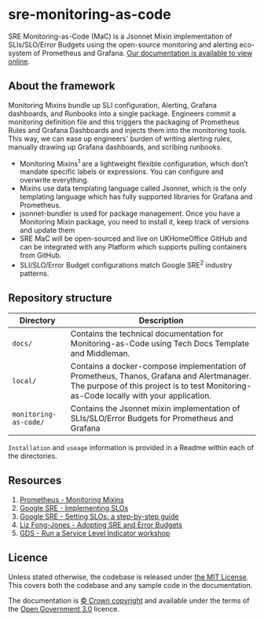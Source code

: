 # sre-monitoring-as-code 

SRE Monitoring-as-Code (MaC) is a Jsonnet Mixin implementation of SLIs/SLO/Error Budgets using the open-source monitoring and alerting eco-system of Prometheus and Grafana. [Our documentation is available to view online](https://ho-cto.github.io/sre-monitoring-as-code/).

## About the framework

Monitoring Mixins bundle up SLI configuration, Alerting, Grafana dashboards, and Runbooks into a single package. Engineers commit a monitoring definition file and this triggers the packaging of Prometheus Rules and Grafana Dashboards and injects them into the monitoring tools. This way, we can ease up engineers' burden of writing alerting rules, manually drawing up Grafana dashboards, and scribing runbooks.

- Monitoring Mixins<sup>1</sup> are a lightweight flexible configuration, which don’t mandate specific labels or expressions. You can configure and overwrite everything.
- Mixins use data templating language called Jsonnet, which is the only templating language which has fully supported libraries for Grafana and Prometheus.
- jsonnet-bundler is used for package management. Once you have a Monitoring Mixin package, you need to install it, keep track of versions and update them
- SRE MaC will be open-sourced and live on UKHomeOffice GitHub and can be integrated with any Platform which supports pulling containers from GitHub.
- SLI/SLO/Error Budget configurations match Google SRE<sup>2</sup> industry patterns. 

## Repository structure

| Directory | Description |
| ----------| ----------- |
| `docs/` | Contains the technical documentation for Monitoring-as-Code using Tech Docs Template and Middleman. |
| `local/` | Contains a docker-compose implementation of Prometheus, Thanos, Grafana and Alertmanager. The purpose of this project is to test Monitoring-as-Code locally with your application. |
| `monitoring-as-code/` | Contains the Jsonnet mixin implementation of SLIs/SLO/Error Budgets for Prometheus and Grafana |

`Installation` and `useage` information is provided in a Readme within each of the directories.

## Resources

1. [Prometheus - Monitoring Mixins](https://monitoring.mixins.dev/)
2. [Google SRE - Implementing SLOs](https://sre.google/workbook/implementing-slos/)
3. [Google SRE - Setting SLOs: a step-by-step guide](https://cloud.google.com/blog/products/management-tools/practical-guide-to-setting-slos)
4. [Liz Fong-Jones - Adopting SRE and Error Budgets](https://youtu.be/7VeU6LnOUms)
5. [GDS - Run a Service Level Indicator workshop](https://gds-way.cloudapps.digital/standards/slis.html#run-a-service-level-indicator-sli-workshop)

## Licence

Unless stated otherwise, the codebase is released under [the MIT License](https://opensource.org/licenses/MIT).
This covers both the codebase and any sample code in the documentation.

The documentation is [© Crown copyright](https://www.nationalarchives.gov.uk/information-management/re-using-public-sector-information/uk-government-licensing-framework/crown-copyright/) and available under the terms
of the [Open Government 3.0](https://www.nationalarchives.gov.uk/doc/open-government-licence/version/3/) licence.
